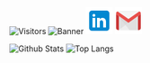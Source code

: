 ![Visitors](https://visitor-badge.glitch.me/badge?page_id=jason-christopher&left_color=black&right_color=blue)
![Banner](./GitHub-Banner.png)
[![LinkedIn](./linkedin.png)](https://www.linkedin.com/in/jasonchristopher24/)
[![Gmail](./gmail.png)](https://jchristopher2448@gmail.com)

![Github Stats](https://github-readme-stats.vercel.app/api?username=jason-christopher&theme=radical)
![Top Langs](https://github-readme-stats.vercel.app/api/top-langs/?username=jason-christopher&layout=compact&theme=radical&langs_count=8)
